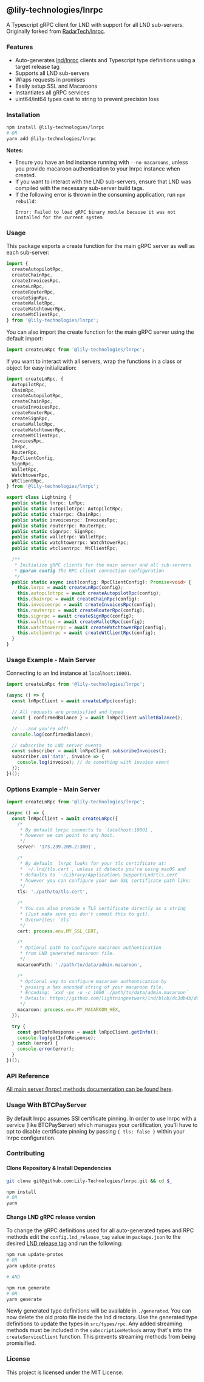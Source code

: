 ## @lily-technologies/lnrpc

A Typescript gRPC client for LND with support for all LND sub-servers. Originally forked from [RadarTech/lnrpc](https://github.com/RadarTech/lnrpc).

### Features
- Auto-generates [lnd/lnrpc](https://github.com/lightningnetwork/lnd/tree/master/lnrpc) clients and Typescript type definitions using a target release tag
- Supports all LND sub-servers
- Wraps requests in promises
- Easily setup SSL and Macaroons
- Instantiates all gRPC services
- uint64/int64 types cast to string to prevent precision loss

### Installation
```sh
npm install @lily-technologies/lnrpc
# OR
yarn add @lily-technologies/lnrpc
```

**Notes:**
  - Ensure you have an lnd instance running with `--no-macaroons`, unless you provide macaroon authentication to your lnrpc instance when created.
  - If you want to interact with the LND sub-servers, ensure that LND was compiled with the necessary sub-server build tags.
  - If the following error is thrown in the consuming application, run `npm rebuild`:
    ```
    Error: Failed to load gRPC binary module because it was not installed for the current system
    ```

### Usage

This package exports a create function for the main gRPC server as well as each sub-server:

```typescript
import {
  createAutopilotRpc,
  createChainRpc,
  createInvoicesRpc,
  createLnRpc,
  createRouterRpc,
  createSignRpc,
  createWalletRpc,
  createWatchtowerRpc,
  createWtClientRpc,
} from '@lily-technologies/lnrpc';
```

You can also import the create function for the main gRPC server using the default import:

```typescript
import createLnRpc from '@lily-technologies/lnrpc';
```

If you want to interact with all servers, wrap the functions in a class or object for easy initialization:

```typescript
import createLnRpc, {
  AutopilotRpc,
  ChainRpc,
  createAutopilotRpc,
  createChainRpc,
  createInvoicesRpc,
  createRouterRpc,
  createSignRpc,
  createWalletRpc,
  createWatchtowerRpc,
  createWtClientRpc,
  InvoicesRpc,
  LnRpc,
  RouterRpc,
  RpcClientConfig,
  SignRpc,
  WalletRpc,
  WatchtowerRpc,
  WtClientRpc,
} from '@lily-technologies/lnrpc';

export class Lightning {
  public static lnrpc: LnRpc;
  public static autopilotrpc: AutopilotRpc;
  public static chainrpc: ChainRpc;
  public static invoicesrpc: InvoicesRpc;
  public static routerrpc: RouterRpc;
  public static signrpc: SignRpc;
  public static walletrpc: WalletRpc;
  public static watchtowerrpc: WatchtowerRpc;
  public static wtclientrpc: WtClientRpc;

  /**
   * Initialize gRPC clients for the main server and all sub-servers
   * @param config The RPC client connection configuration
   */
  public static async init(config: RpcClientConfig): Promise<void> {
    this.lnrpc = await createLnRpc(config);
    this.autopilotrpc = await createAutopilotRpc(config);
    this.chainrpc = await createChainRpc(config);
    this.invoicesrpc = await createInvoicesRpc(config);
    this.routerrpc = await createRouterRpc(config);
    this.signrpc = await createSignRpc(config);
    this.walletrpc = await createWalletRpc(config);
    this.watchtowerrpc = await createWatchtowerRpc(config);
    this.wtclientrpc = await createWtClientRpc(config);
  }
}
```

### Usage Example - Main Server

Connecting to an lnd instance at `localhost:10001`.

```typescript
import createLnRpc from '@lily-technologies/lnrpc';

(async () => {
  const lnRpcClient = await createLnRpc(config);

  // All requests are promisified and typed
  const { confirmedBalance } = await lnRpcClient.walletBalance();

  // ...and you're off!
  console.log(confirmedBalance);

  // subscribe to LND server events
  const subscriber = await lnRpcClient.subscribeInvoices();
  subscriber.on('data', invoice => {
    console.log(invoice); // do something with invoice event
  });
})();
```

### Options Example - Main Server

```typescript
import createLnRpc from '@lily-technologies/lnrpc';

(async () => {
  const lnRpcClient = await createLnRpc({
    /*
     * By default lnrpc connects to `localhost:10001`,
     * however we can point to any host.
     */
    server: '173.239.209.2:3001',

    /*
     * By default  lnrpc looks for your tls certificate at:
     * `~/.lnd/tls.cert`, unless it detects you're using macOS and
     * defaults to `~/Library/Application\ Support/Lnd/tls.cert`
     * however you can configure your own SSL certificate path like:
     */
    tls: './path/to/tls.cert',

    /*
     * You can also provide a TLS certificate directly as a string
     * (Just make sure you don't commit this to git).
     * Overwrites: `tls`
     */
    cert: process.env.MY_SSL_CERT,

    /*
     * Optional path to configure macaroon authentication
     * from LND generated macaroon file.
     */
    macaroonPath: './path/to/data/admin.macaroon',

    /*
     * Optional way to configure macaroon authentication by
     * passing a hex encoded string of your macaroon file.
     * Encoding: `xxd -ps -u -c 1000 ./path/to/data/admin.macaroon`
     * Details: https://github.com/lightningnetwork/lnd/blob/dc3db4b/docs/macaroons.md#using-macaroons-with-grpc-clients
     */
    macaroon: process.env.MY_MACAROON_HEX,
  });

  try {
    const getInfoResponse = await lnRpcClient.getInfo();
    console.log(getInfoResponse);
  } catch (error) {
    console.error(error);
  }
})();
```

### API Reference

[All main server (lnrpc) methods documentation can be found here](http://api.lightning.community).

### Usage With BTCPayServer

By default lnrpc assumes SSl certificate pinning.
In order to use lnrpc with a service (like BTCPayServer) which manages your certification,
you'll have to opt to disable certificate pinning by passing `{ tls: false }` within your lnrpc configuration.

### Contributing

#### Clone Repository & Install Dependencies
```sh
git clone git@github.com:Lily-Technologies/lnrpc.git && cd $_

npm install
# OR
yarn
```

#### Change LND gRPC release version
To change the gRPC definitions used for all auto-generated types and RPC methods edit the `config.lnd_release_tag` value in `package.json` to the desired [LND release tag](https://github.com/lightningnetwork/lnd/releases) and run the following:

```sh
npm run update-protos
# OR
yarn update-protos

# AND

npm run generate
# OR
yarn generate
```
Newly generated type definitions will be available in `./generated`.
You can now delete the old proto file inside the lnd directory.
Use the generated type definitions to update the types in `src/types/rpc`.
Any added streaming methods must be included in the `subscriptionMethods` array that's into the `createServiceClient` function.
This prevents streaming methods from being promisified.

### License

This project is licensed under the MIT License.
